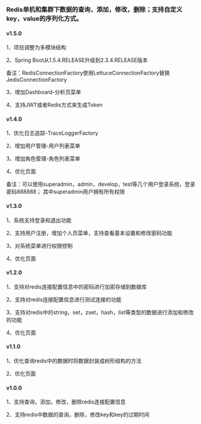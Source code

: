 ### Redis单机和集群下数据的查询，添加，修改，删除；支持自定义key，value的序列化方式。
#### v1.5.0

1、项目调整为多模块结构

2、Spring Boot从1.5.4.RELEASE升级到2.3.4.RELEASE版本<br/>

备注：RedisConnectionFactory使用LettuceConnectionFactory替换JedisConnectionFactory

3、增加Dashboard-分析页菜单

4、支持JWT或者Redis方式来生成Token

#### v1.4.0

1、优化日志追踪-TraceLoggerFactory

2、增加用户管理-用户列表菜单

3、增加角色管理-角色列表菜单

4、优化页面

备注：可以使用superadmin，admin，develop，test等几个用户登录系统，登录密码888888；
其中superadmin用户拥有所有权限

#### v1.3.0

1、系统支持登录和退出功能

2、支持用户注册，增加个人页菜单，支持查看基本设置和修改密码功能

3、对系统菜单进行权限控制

4、优化页面

#### v1.2.0

1、支持对redis连接配置信息中的密码进行加密存储到数据库

2、支持对redis连接配置信息进行测试连接的功能
 
3、支持对redis中的string，set，zset，hash，list等类型的数据进行添加和修改的功能
 
4、优化页面

#### v1.1.0

1、优化查询redis中的数据时将数据封装成树形结构的方法

2、优化页面

#### v1.0.0

1、支持查询，添加，修改，删除redis连接配置信息

2、支持redis中数据的查询，删除，修改key和key的过期时间
